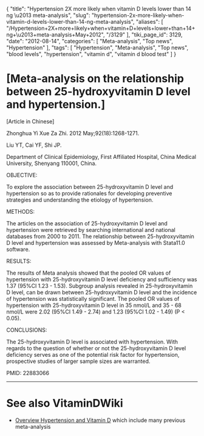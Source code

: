{
    "title": "Hypertension 2X more likely when vitamin D levels lower than 14 ng \u2013 meta-analysis",
    "slug": "hypertension-2x-more-likely-when-vitamin-d-levels-lower-than-14-ng-meta-analysis",
    "aliases": [
        "/Hypertension+2X+more+likely+when+vitamin+D+levels+lower+than+14+ng+\u2013+meta-analysis+May+2012",
        "/3129"
    ],
    "tiki_page_id": 3129,
    "date": "2012-08-14",
    "categories": [
        "Meta-analysis",
        "Top news",
        "Hypertension"
    ],
    "tags": [
        "Hypertension",
        "Meta-analysis",
        "Top news",
        "blood levels",
        "hypertension",
        "vitamin d",
        "vitamin d blood test"
    ]
}


# <span>[Meta-analysis on the relationship between 25-hydroxyvitamin D level and hypertension.]</span>

<span>[Article in Chinese]</span>

Zhonghua Yi Xue Za Zhi. 2012 May;92(18):1268-1271.

Liu YT, Cai YF, Shi JP.

Department of Clinical Epidemiology, First Affiliated Hospital, China Medical University, Shenyang 110001, China.

OBJECTIVE:

To explore the association between 25-hydroxyvitamin D level and hypertension so as to provide rationales for developing preventive strategies and understanding the etiology of hypertension.

METHODS:

The articles on the association of 25-hydroxyvitamin D level and hypertension were retrieved by searching international and national databases from 2000 to 2011. The relationship between 25-hydroxyvitamin D level and hypertension was assessed by Meta-analysis with Stata11.0 software.

RESULTS:

The results of Meta analysis showed that the pooled OR values of hypertension with 25-hydroxyvitamin D level deficiency and sufficiency was 1.37 (95%CI 1.23 - 1.53). Subgroup analysis revealed in 25-hydroxyvitamin D level, can be drawn between 25-hydroxyvitamin D level and the incidence of hypertension was statistically significant. The pooled OR values of hypertension with 25-hydroxyvitamin D level in 35 nmol/L and 35 - 68 nmol/L were 2.02 (95%CI 1.49 - 2.74) and 1.23 (95%CI 1.02 - 1.49) (P < 0.05).

CONCLUSIONS:

The 25-hydroxyvitamin D level is associated with hypertension. With regards to the question of whether or not the 25-hydroxyvitamin D level deficiency serves as one of the potential risk factor for hypertension, prospective studies of larger sample sizes are warranted.

PMID: 22883066

- - - - - - - - - - - - - - - - - - - - - - - - - 

# See also VitaminDWiki

* [Overview Hypertension and Vitamin D](/posts/overview-hypertension-and-vitamin-d) which include many previous meta-analysis
